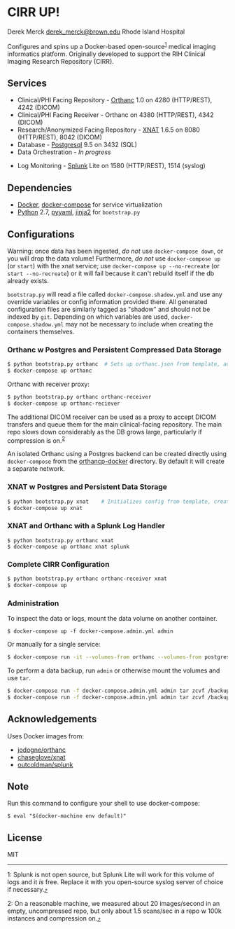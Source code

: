 # CIRR UP!

Derek Merck <derek_merck@brown.edu>
Rhode Island Hospital

Configures and spins up a Docker-based open-source<sup><a name="^splunk_ref">[1](#^splunk)</a></sup> medical imaging informatics platform.  Originally developed to support the RIH Clinical Imaging Research Repository (CIRR).


## Services

- Clinical/PHI Facing Repository - [Orthanc] 1.0 on 4280 (HTTP/REST), 4242 (DICOM)
- Clinical/PHI Facing Receiver - Orthanc on 4380 (HTTP/REST), 4342 (DICOM)
- Research/Anonymized Facing Repository - [XNAT] 1.6.5 on 8080 (HTTP/REST), 8042 (DICOM)
- Database - [Postgresql] 9.5 on 3432 (SQL)
- Data Orchestration - _In progress_   
<!-- Tithonus on 6080 (HTTP/REST) -->
- Log Monitoring - [Splunk] Lite on 1580 (HTTP/REST), 1514 (syslog)

[Splunk]:http://www.splunk.com
[Postgresql]:http://www.postgresql.org
[Orthanc]:http://www.orthanc-server.com
[XNAT]:http://www.xnat.org
[Tithonus]:https://github.com/derekmerck/Tithonus


## Dependencies

- [Docker], [docker-compose] for service virtualization
- [Python] 2.7, [pyyaml], [jinja2] for `bootstrap.py`

[Docker]:http://www.docker.com
[docker-compose]:https://docs.docker.com/compose/
[Python]:http://www.python.org
[pyyaml]:http://pyyaml.org
[jinja2]:http://jinja.pocoo.org


## Configurations

Warning: once data has been ingested, _do not_ use `docker-compose down`, or you will drop the data volume!
Furthermore, _do not_ use `docker-compose up` (or `start`) with the xnat service; use `docker-compose up --no-recreate` (or `start --no-recreate`) or it will fail because it can't rebuild itself if the db already exists.

`bootstrap.py` will read a file called `docker-compose.shadow.yml` and use any override variables or config information provided there.  All generated configuration files are similarly tagged as "shadow" and should not be indexed by `git`.  Depending on which variables are used, `docker-compose.shadow.yml` may not be necessary to include when creating the containers themselves.


### Orthanc w Postgres and Persistent Compressed Data Storage

```bash
$ python bootstrap.py orthanc  # Sets up orthanc.json from template, adds db
$ docker-compose up orthanc
```

Orthanc with receiver proxy:

```bash
$ python bootstrap.py orthanc orthanc-receiver
$ docker-compose up orthanc-reciever
```

The additional DICOM receiver can be used as a proxy to accept DICOM transfers and queue them for the main clinical-facing repository.  The main repo slows down considerably as the DB grows large, particularly if compression is on.<sup><a name="^timing_ref">[2](#^timing)</a></sup>

An isolated Orthanc using a Postgres backend can be created directly using `docker-compose` from the [orthancp-docker](orthancp-docker) directory.  By default it will create a separate network.


### XNAT w Postgres and Persistent Data Storage

```bash
$ python bootstrap.py xnat    # Initializes config from template, creates image, drops db if it exists
$ docker-compose up xnat
```

<!--
### XNAT and Orthanc with a Tithonus Gatekeeper

```bash
$ python bootstrap.py orthanc xnat
$ docker-compose up orthanc xnat tithonus
```

[Tithonus] can be configured to automatically move data from clinical DICOM sources into the clinical facing receiver, and from the clinical repository or other sources into the anonymized research-facing repository.
-->

### XNAT and Orthanc with a Splunk Log Handler

```
$ python bootstrap.py orthanc xnat
$ docker-compose up orthanc xnat splunk
```


### Complete CIRR Configuration

```bash
$ python bootstrap.py orthanc orthanc-receiver xnat
$ docker-compose up
```


### Administration

To inspect the data or logs, mount the data volume on another container.

```
$ docker-compose up -f docker-compose.admin.yml admin
```

Or manually for a single service:

```bash
$ docker-compose run -it --volumes-from orthanc --volumes-from postgres --volumes-from xnat ubuntu /bin/bash
```

To perform a data backup, run `admin` or otherwise mount the volumes and use `tar`.

```bash
$ docker-compose run -f docker-compose.admin.yml admin tar zcvf /backup/postgres.tar.gz /var/lib/postgresql/data
$ docker-compose run -f docker-compose.admin.yml admin tar zcvf /backup/xnat.tar.gz /var/lib/xnat/data
```


## Acknowledgements

Uses Docker images from:

- [jodogne/orthanc](https://github.com/jodogne/OrthancDocker)
- [chaseglove/xnat](https://github.com/chaselgrove/xnat-docker)
- [outcoldman/splunk](https://github.com/outcoldman/docker-splunk)


## Note

Run this command to configure your shell to use docker-compose:

```
$ eval "$(docker-machine env default)"
```

## License

MIT

---

<a name="^splunk">1</a>: Splunk is not open source, but Splunk Lite will work for this volume of logs and it _is_ free.  Replace it with you open-source syslog server of choice if necessary.[:arrow_heading_up:](#^splunk_ref)

<a name="^timing">2</a>: On a reasonable machine, we measured about 20 images/second in an empty, uncompressed repo, but only about 1.5 scans/sec in a repo w 100k instances and compression on.[:arrow_heading_up:](#^timing_ref)
